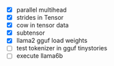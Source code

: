 - [x] parallel multihead
- [x] strides in Tensor
- [x] cow in tensor data
- [x] subtensor
- [x] llama2 gguf load weights
- [ ] test tokenizer in gguf tinystories
- [ ] execute llama6b